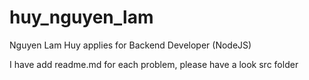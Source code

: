 # huy_nguyen_lam

Nguyen Lam Huy applies for Backend Developer (NodeJS)

I have add readme.md for each problem, please have a look src folder
